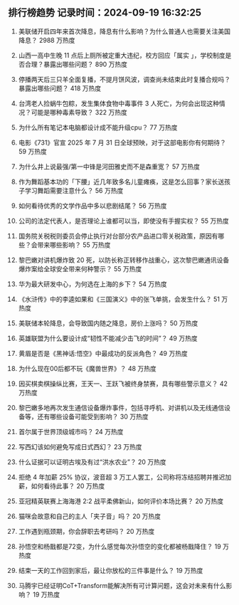 
## 排行榜趋势 记录时间：2024-09-19 16:32:25
  
  1. 美联储开启四年来首次降息，降息有什么影响？为什么普通人也需要关注美国降息？ 2988 万热度
    
  2. 山西一高中生晚 11 点后上厕所被定重大违纪，校方回应「属实 」，学校制度是否合理？暴露出哪些问题？ 890 万热度
    
  3. 停播两天后三只羊全面复播，不提月饼风波，调查尚未结束此时复播合规吗？暴露出哪些问题？ 418 万热度
    
  4. 台湾老人捡蜗牛包粽，发生集体食物中毒事件 3 人死亡，为何会出现这种情况？可能是哪种毒素导致？ 322 万热度
    
  5. 为什么所有笔记本电脑都设计成不能升级cpu？ 77 万热度
    
  6. 电影《731》官宣 2025 年 7 月 31 日全球预映，对于这部电影你有何期待？ 59 万热度
    
  7. 为什么井上说最强/第一中锋是河田雅史而不是森重宽？ 57 万热度
    
  8. 作为舞蹈基本功的「下腰」近几年致多名儿童瘫痪，这是怎么回事？家长送孩子学习舞蹈需要注意什么？ 56 万热度
    
  9. 如何看待优秀的文学作品中多以悲剧结尾？ 56 万热度
    
  10. 公司的法定代表人，是否理论上谁都可以当，即使没有手握实权？ 55 万热度
    
  11. 国务院关税税则委员会停止执行对台部分农产品进口零关税政策，原因有哪些？会带来哪些影响？ 55 万热度
    
  12. 黎巴嫩对讲机爆炸致 20 死，以防长称正转移作战重心，这次黎巴嫩通讯设备爆炸案给全球安全带来何种警示？ 55 万热度
    
  13. 华为最大研发中心，为何选在上海的乡下？ 54 万热度
    
  14. 《水浒传》中的李逵如果和《三国演义》中的张飞单挑，会发生什么？ 51 万热度
    
  15. 美联储本轮降息，会导致国内随之降息，房价上涨吗？ 50 万热度
    
  16. 英雄联盟为什么要设计成“韧性不能减少击飞的时间”？ 49 万热度
    
  17. 黄眉是否是《黑神话:悟空》中最成功的反派角色？ 49 万热度
    
  18. 为什么现在00后都不玩《魔兽世界》？ 48 万热度
    
  19. 因买棋卖棋操纵比赛，王天一、王跃飞被终身禁赛，具有哪些警示意义？ 42 万热度
    
  20. 黎巴嫩多地再次发生通信设备爆炸事件，包括寻呼机、对讲机以及无线通信设备等，还有哪些设备可能受到影响？ 30 万热度
    
  21. 首尔属于世界顶级城市吗？ 24 万热度
    
  22. 写西幻该如何避免写成日式西幻？ 23 万热度
    
  23. 什么证据可以证明古埃及有过“洪水农业”？ 20 万热度
    
  24. 拒绝 4 年加薪 25% 协议，波音超 3 万工人罢工，公司称将冻结招聘并推迟加薪，如何看待此事？ 20 万热度
    
  25. 亚冠精英联赛上海海港 2:2 战平柔佛新山，如何评价本场比赛？ 20 万热度
    
  26. 猫咪会故意和自己的主人「夹子音」吗？ 20 万热度
    
  27. 工作遇到瓶颈期，你会辞职去考研吗？ 20 万热度
    
  28. 孙悟空和杨戬都是72变，为什么感觉每次孙悟空的变化都被杨戬降住？ 19 万热度
    
  29. 结束一天的工作回到家后，最让你放松的三件事是什么？ 19 万热度
    
  30. 马腾宇已经证明CoT+Transform能解决所有可计算问题，这会对未来有什么影响？ 19 万热度
    